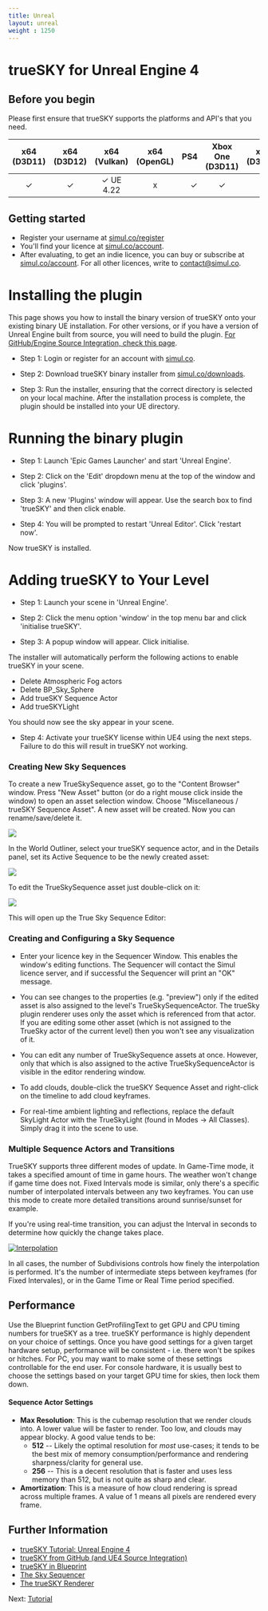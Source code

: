 ```yaml
---
title: Unreal
layout: unreal
weight : 1250
---
```


trueSKY for Unreal Engine 4
================

Before you begin
----------------
Please first ensure that trueSKY supports the platforms and API's that you need.

| x64 (D3D11) | x64 (D3D12) |  x64 (Vulkan) | x64 (OpenGL) |PS4 | Xbox One (D3D11) | x64 (D3D12) | Switch       |      OSX     |
|:-----------:|:-----------:|:-------------:|:------------:|---:|:----------------:|:-----------:|:------------:|:------------:|
|      ✓      |      ✓      |   ✓ UE 4.22   |       x      | ✓  |       ✓          |     ✓       |    ✓         |       x      |


Getting started
--------------

* Register your username at [simul.co/register](https://simul.co/register)
* You'll find your licence at [simul.co/account](https://simul.co/account).
* After evaluating, to get an indie licence, you can buy or subscribe at [simul.co/account](https://simul.co/account). For all other licences, write to [contact@simul.co](mailto:contact@simul.co).

# Installing the plugin
This page shows you how to install the binary version of trueSKY onto your existing binary UE installation. For other versions, or if you have a version of Unreal Engine built from source, you will need to build the plugin. [For GitHub/Engine Source Integration, check this page](https://docs.simul.co/unrealengine/source.html).

* Step 1: Login or register for an account with [simul.co](https://simul.co/account).

* Step 2: Download trueSKY binary installer from [simul.co/downloads](https://simul.co/downloads).

* Step 3: Run the installer, ensuring that the correct directory is selected on your local machine. After the installation process is complete, the plugin should be installed into your UE directory.

# Running the binary plugin

* Step 1: Launch 'Epic Games Launcher' and start 'Unreal Engine'.

* Step 2: Click on the 'Edit' dropdown menu at the top of the window and click 'plugins'.

* Step 3: A new 'Plugins' window will appear. Use the search box to find 'trueSKY' and then click enable.

* Step 4: You will be prompted to restart 'Unreal Editor'. Click 'restart now'.

Now trueSKY is installed.

# Adding trueSKY to Your Level

* Step 1: Launch your scene in 'Unreal Engine'.

* Step 2: Click the menu option 'window' in the top menu bar and click 'initialise trueSKY'.

* Step 3: A popup window will appear. Click initialise. 

The installer will automatically perform the following actions to enable trueSKY in your scene. 

- Delete Atmospheric Fog actors
- Delete BP_Sky_Sphere
- Add trueSKY Sequence Actor
- Add trueSKYLight

You should now see the sky appear in your scene.

* Step 4: Activate your trueSKY license within UE4 using the next steps. Failure to do this will result in trueSKY not working.

### Creating New Sky Sequences
To create a new TrueSkySequence asset, go to the "Content Browser" window. Press "New Asset" button (or do a right mouse click inside the window) to open an asset selection window. Choose "Miscellaneous / trueSKY Sequence Asset". A new asset will be created. Now you can rename/save/delete it.

<a href="http://simul.co/wp-content/uploads/2014/07/UE4_CreateAsset.png"><img src="http://simul.co/wp-content/uploads/2014/07/UE4_CreateAsset-233x300.png"/></a> 

In the World Outliner, select your trueSKY sequence actor, and in the Details panel, set its Active Sequence to be the newly created asset: 
 
<a href="http://simul.co/wp-content/uploads/2014/07/Clipboard-Image-8.png"><img src="http://simul.co/wp-content/uploads/2014/07/Clipboard-Image-8-150x150.png"/></a> 

To edit the TrueSkySequence asset just double-click on it:

<a class=" id=" title="" href="http://simul.co/wp-content/uploads/2014/07/Editor.png"><img src="http://simul.co/wp-content/uploads/2014/07/Editor-150x150.png" /></a>

This will open up the True Sky Sequence Editor:

### Creating and Configuring a Sky Sequence
* Enter your licence key in the Sequencer Window. This enables the window's editing functions. The Sequencer will contact the Simul licence server, and if successful the Sequencer will print an "OK" message.

* You can see changes to the properties (e.g. "preview") only if the edited asset is also assigned to the level's TrueSkySequenceActor. The trueSky plugin renderer uses only the asset which is referenced from that actor. If you are editing some other asset (which is not assigned to the TrueSky actor of the current level) then you won't see any visualization of it.

* You can edit any number of TrueSkySequence assets at once. However, only that which is also assigned to the active TrueSkySequenceActor is visible in the editor rendering window.

* To add clouds, double-click the trueSKY Sequence Asset and right-click on the timeline to add cloud keyframes.

* For real-time ambient lighting and reflections, replace the default SkyLight Actor with the TrueSkyLight (found in Modes -> All Classes). Simply drag it into the scene to use. 

### Multiple Sequence Actors and Transitions
TrueSKY supports three different modes of update. In Game-Time mode, it takes a specified amount of time in game hours. The weather won't change if game time does not. Fixed Intervals mode is similar, only there's a specific number of interpolated intervals between any two keyframes. You can use this mode to create more detailed transitions around sunrise/sunset for example.

If you're using real-time transition, you can adjust the Interval in seconds to determine how quickly the change takes place.

<a href="https://docs.simul.co/unrealengine/images/Interpolation.png"><img src="https://docs.simul.co/unrealengine/images/Interpolation.png" alt="Interpolation"/></a>

In all cases, the number of Subdivisions controls how finely the interpolation is performed. It's the number of intermediate steps between keyframes (for Fixed Intervales), or in the Game Time or Real Time period specified.

Performance
---------
Use the Blueprint function GetProfilingText to get GPU and CPU timing numbers for trueSKY as a tree.
trueSKY performance is highly dependent on your choice of settings. Once you have good settings for a given target hardware setup, performance will be consistent - i.e. there won't be spikes or hitches. For PC, you may want to make some of these settings controllable for the end user. For console hardware, it is usually best to choose the settings based on your target GPU time for skies, then lock them down.

#### Sequence Actor Settings

* **Max Resolution**: This is the cubemap resolution that we render clouds into. A lower value will be faster to render. Too low, and clouds may appear blocky. A good value tends to be:
	* **512** -- Likely the optimal resolution for *most* use-cases; it tends to be the best mix of memory consumption/performance and rendering sharpness/clarity for general use.
	* **256** -- This is a decent resolution that is faster and uses less memory than 512, but is not quite as sharp and clear. 
* **Amortization**: This is a measure of how cloud rendering is spread across multiple frames. A value of 1 means all pixels are rendered every frame.


Further Information
---------

* [trueSKY Tutorial: Unreal Engine 4](https://docs.simul.co/unrealengine/tutorial.html)
* [trueSKY from GitHub (and UE4 Source Integration)](https://docs.simul.co/unrealengine/source.html)
* [trueSKY in Blueprint](https://docs.simul.co/unrealengine/blueprint.html)
* [The Sky Sequencer](https://docs.simul.co/sequencer.html)
* [The trueSKY Renderer](https://docs.simul.co/rendering.html)


Next: <a href="/unrealengine/Tutorial">Tutorial</a>
